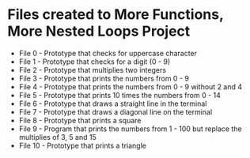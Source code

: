 # Files created to More Functions, More Nested Loops Project

- File 0 - Prototype that checks for uppercase character
- File 1 - Prototype that checks for a digit (0 - 9)
- File 2 - Prototype that multiplies two integers
- File 3 - Prototype that prints the numbers from 0 - 9
- File 4 - Prototype that prints the numbers from 0 - 9 without 2 and 4
- File 5 - Prototype that prints 10 times the numbers from 0 - 14
- File 6 - Prototype that draws a straight line in the terminal
- File 7 - Prototype that draws a diagonal line on the terminal
- File 8 - Prototype that prints a square
- File 9 - Program that prints the numbers from 1 - 100 but replace the multiplies of 3, 5 and 15
- File 10 - Prototype that prints a triangle 

